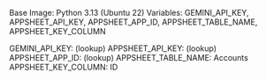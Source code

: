 Base Image: Python 3.13 (Ubuntu 22)
Variables: GEMINI_API_KEY, APPSHEET_API_KEY, APPSHEET_APP_ID, APPSHEET_TABLE_NAME, APPSHEET_KEY_COLUMN

GEMINI_API_KEY: (lookup)
APPSHEET_API_KEY: (lookup)
APPSHEET_APP_ID: (lookup)
APPSHEET_TABLE_NAME: Accounts
APPSHEET_KEY_COLUMN: ID
